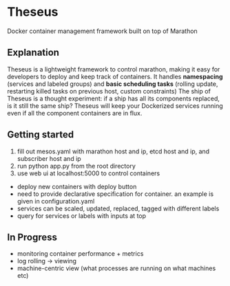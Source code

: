 Theseus
=======

Docker container management framework built on top of Marathon

## Explanation
Theseus is a lightweight framework to control marathon, making it easy for developers to deploy and keep track of containers.
It handles __namespacing__ (services and labeled groups) and __basic scheduling tasks__ (rolling update, restarting killed tasks on previous host, custom constraints)
The ship of Theseus is a thought experiment: if a ship has all its components replaced, is it still the same ship? Theseus will keep your Dockerized services running even if all the component containers are in flux.

## Getting started
1. fill out mesos.yaml with marathon host and ip, etcd host and ip, and subscriber host and ip
2. run python app.py from the root directory
3. use web ui at localhost:5000 to control containers
  * deploy new containers with deploy button 
  * need to provide declarative specification for container. an example is given in configuration.yaml
  * services can be scaled, updated, replaced, tagged with different labels
  * query for services or labels with inputs at top

## In Progress
* monitoring container performance + metrics
* log rolling -> viewing
* machine-centric view (what processes are running on what machines etc)
